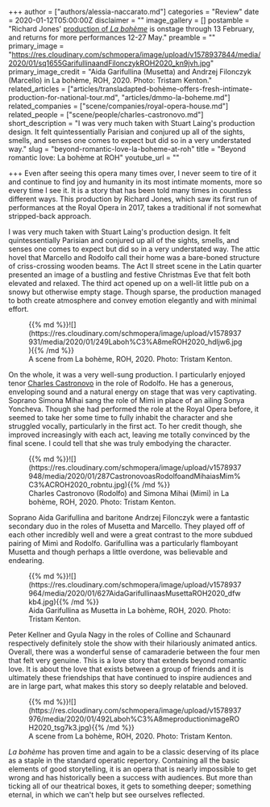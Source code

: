 +++
author = ["authors/alessia-naccarato.md"]
categories = "Review"
date = 2020-01-12T05:00:00Z
disclaimer = ""
image_gallery = []
postamble = "Richard Jones' [production of _La bohème_](https://www.roh.org.uk/tickets-and-events/la-boheme-by-richard-jones-dates) is onstage through 13 February, and returns for more performances 12-27 May."
preamble = ""
primary_image = "https://res.cloudinary.com/schmopera/image/upload/v1578937844/media/2020/01/sq1655GarifullinaandFilonczykROH2020_kn9jvh.jpg"
primary_image_credit = "Aida Garifullina (Musetta) and Andrzej Filonczyk (Marcello) in La bohème, ROH, 2020. Photo: Tristam Kenton."
related_articles = ["articles/transladapted-bohème-offers-fresh-intimate-production-for-national-tour.md", "articles/dmmo-la-boheme.md"]
related_companies = ["scene/companies/royal-opera-house.md"]
related_people = ["scene/people/charles-castronovo.md"]
short_description = "I was very much taken with Stuart Laing's production design. It felt quintessentially Parisian and conjured up all of the sights, smells, and senses one comes to expect but did so in a very understated way."
slug = "beyond-romantic-love-la-boheme-at-roh"
title = "Beyond romantic love: La bohème at ROH"
youtube_url = ""

+++
Even after seeing this opera many times over, I never seem to tire of it and continue to find joy and humanity in its most intimate moments, more so every time I see it. It is a story that has been told many times in countless different ways. This production by Richard Jones, which saw its first run of performances at the Royal Opera in 2017, takes a traditional if not somewhat stripped-back approach.

I was very much taken with Stuart Laing's production design. It felt quintessentially Parisian and conjured up all of the sights, smells, and senses one comes to expect but did so in a very understated way. The attic hovel that Marcello and Rodolfo call their home was a bare-boned structure of criss-crossing wooden beams. The Act II street scene in the Latin quarter presented an image of a bustling and festive Christmas Eve that felt both elevated and relaxed. The third act opened up on a well-lit little pub on a snowy but otherwise empty stage. Though sparse, the production managed to both create atmosphere and convey emotion elegantly and with minimal effort.

<figure data-type="image">{{% md %}}![](https://res.cloudinary.com/schmopera/image/upload/v1578937931/media/2020/01/249Laboh%C3%A8meROH2020_hdljw6.jpg){{% /md %}}

<figcaption>A scene from La bohème, ROH, 2020. Photo: Tristam Kenton.</figcaption>

</figure>

On the whole, it was a very well-sung production. I particularly enjoyed tenor [Charles Castronovo](/scene/people/charles-castronovo/) in the role of Rodolfo. He has a generous, enveloping sound and a natural energy on stage that was very captivating. Soprano Simona Mihai sang the role of Mimì in place of an ailing Sonya Yoncheva. Though she had performed the role at the Royal Opera before, it seemed to take her some time to fully inhabit the character and she struggled vocally, particularly in the first act. To her credit though, she improved increasingly with each act, leaving me totally convinced by the final scene. I could tell that she was truly embodying the character.

<figure data-type="image">{{% md %}}![](https://res.cloudinary.com/schmopera/image/upload/v1578937948/media/2020/01/287CastronovoasRodolfoandMihaiasMim%C3%ACROH2020_robntu.jpg){{% /md %}}

<figcaption>Charles Castronovo (Rodolfo) and Simona Mihai (Mimì) in La bohème, ROH, 2020. Photo: Tristam Kenton.</figcaption>

</figure>

Soprano Aida Garifullina and baritone Andrzej Filonczyk were a fantastic secondary duo in the roles of Musetta and Marcello. They played off of each other incredibly well and were a great contrast to the more subdued pairing of Mimì and Rodolfo. Garifullina was a particularly flamboyant Musetta and though perhaps a little overdone, was believable and endearing.

<figure data-type="image">{{% md %}}![](https://res.cloudinary.com/schmopera/image/upload/v1578937964/media/2020/01/627AidaGarifullinaasMusettaROH2020_dfwkb4.jpg){{% /md %}}

<figcaption>Aida Garifullina as Musetta in La bohème, ROH, 2020. Photo: Tristam Kenton.</figcaption>

</figure>

Peter Kellner and Gyula Nagy in the roles of Colline and Schaunard respectively definitely stole the show with their hilariously animated antics. Overall, there was a wonderful sense of camaraderie between the four men that felt very genuine. This is a love story that extends beyond romantic love. It is about the love that exists between a group of friends and it is ultimately these friendships that have continued to inspire audiences and are in large part, what makes this story so deeply relatable and beloved.

<figure data-type="image">{{% md %}}![](https://res.cloudinary.com/schmopera/image/upload/v1578937976/media/2020/01/492Laboh%C3%A8meproductionimageROH2020_tsg7k3.jpg){{% /md %}}

<figcaption>A scene from La bohème, ROH, 2020. Photo: Tristam Kenton.</figcaption>

</figure>

_La bohème_ has proven time and again to be a classic deserving of its place as a staple in the standard operatic repertory. Containing all the basic elements of good storytelling, it is an opera that is nearly impossible to get wrong and has historically been a success with audiences. But more than ticking all of our theatrical boxes, it gets to something deeper; something eternal, in which we can't help but see ourselves reflected.